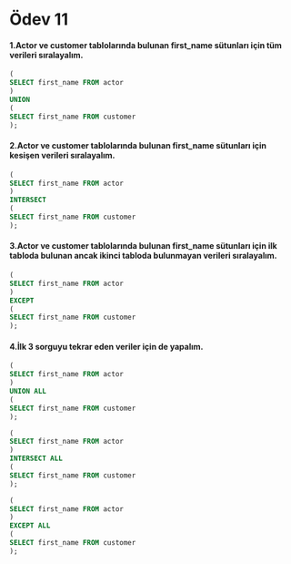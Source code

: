 # Ödev 11
#### 1.Actor ve customer tablolarında bulunan first_name sütunları için tüm verileri sıralayalım.
```sql
(
SELECT first_name FROM actor
)
UNION
(
SELECT first_name FROM customer
);
```
#### 2.Actor ve customer tablolarında bulunan first_name sütunları için kesişen verileri sıralayalım.
```sql
(
SELECT first_name FROM actor
)
INTERSECT
(
SELECT first_name FROM customer
);
```
#### 3.Actor ve customer tablolarında bulunan first_name sütunları için ilk tabloda bulunan ancak ikinci tabloda bulunmayan verileri sıralayalım.
```sql
(
SELECT first_name FROM actor
)
EXCEPT
(
SELECT first_name FROM customer
);
```
#### 4.İlk 3 sorguyu tekrar eden veriler için de yapalım.
```sql
(
SELECT first_name FROM actor
)
UNION ALL
(
SELECT first_name FROM customer
);
```
```sql
(
SELECT first_name FROM actor
)
INTERSECT ALL
(
SELECT first_name FROM customer
);
```
```sql
(
SELECT first_name FROM actor
)
EXCEPT ALL
(
SELECT first_name FROM customer
);
```

